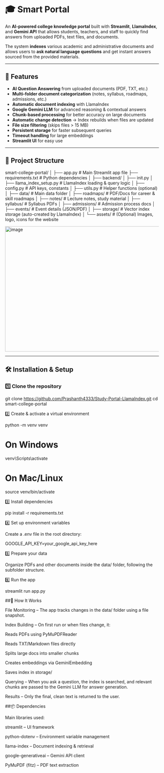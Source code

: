 # 🎓 Smart Portal

An **AI-powered college knowledge portal** built with **Streamlit**, **LlamaIndex**, and **Gemini API** that allows students, teachers, and staff to quickly find answers from uploaded PDFs, text files, and documents.

The system **indexes** various academic and administrative documents and allows users to **ask natural language questions** and get instant answers sourced from the provided materials.

---

## 🚀 Features

- **AI Question Answering** from uploaded documents (PDF, TXT, etc.)
- **Multi-folder document categorization** (notes, syllabus, roadmaps, admissions, etc.)
- **Automatic document indexing** with LlamaIndex
- **Google Gemini LLM** for advanced reasoning & contextual answers
- **Chunk-based processing** for better accuracy on large documents
- **Automatic change detection** → Index rebuilds when files are updated
- **File size filtering** (skips files > 15 MB)
- **Persistent storage** for faster subsequent queries
- **Timeout handling** for large embeddings
- **Streamlit UI** for easy use

---

## 📂 Project Structure

smart-college-portal/
│
├── app.py # Main Streamlit app file
├── requirements.txt # Python dependencies
│
├── backend/
│ ├── init.py
│ ├── llama_index_setup.py # LlamaIndex loading & query logic
│ ├── config.py # API keys, constants
│ ├── utils.py # Helper functions (optional)
│
├── data/ # Main data folder
│ ├── roadmaps/ # PDF/Docs for career & skill roadmaps
│ ├── notes/ # Lecture notes, study material
│ ├── syllabus/ # Syllabus PDFs
│ ├── admissions/ # Admission process docs
│ ├── events/ # Event details (JSON/PDF)
│
├── storage/ # Vector index storage (auto-created by LlamaIndex)
│
└── assets/ # (Optional) Images, logo, icons for the website




<img width="541" height="409" alt="image" src="https://github.com/user-attachments/assets/5b90a8e1-0c28-4e10-9c3c-d78e84c6c9b9" />




---

## 🛠 Installation & Setup

### 1️⃣ Clone the repository
git clone https://github.com/Prashanth4333/Study-Portal-LlamaIndex.git
cd smart-college-portal

2️⃣ Create & activate a virtual environment

python -m venv venv
# On Windows

venv\Scripts\activate
# On Mac/Linux

source venv/bin/activate

3️⃣ Install dependencies

pip install -r requirements.txt

4️⃣ Set up environment variables

Create a .env file in the root directory:

GOOGLE_API_KEY=your_google_api_key_here

5️⃣ Prepare your data

Organize PDFs and other documents inside the data/ folder, following the subfolder structure.

6️⃣ Run the app

streamlit run app.py


##🧠 How It Works

File Monitoring – The app tracks changes in the data/ folder using a file snapshot.

Index Building – On first run or when files change, it:

Reads PDFs using PyMuPDFReader

Reads TXT/Markdown files directly

Splits large docs into smaller chunks

Creates embeddings via GeminiEmbedding

Saves index in storage/

Querying – When you ask a question, the index is searched, and relevant chunks are passed to the Gemini LLM for answer generation.

Results – Only the final, clean text is returned to the user.


##📦 Dependencies

Main libraries used:

streamlit – UI framework

python-dotenv – Environment variable management

llama-index – Document indexing & retrieval

google-generativeai – Gemini API client

PyMuPDF (fitz) – PDF text extraction



